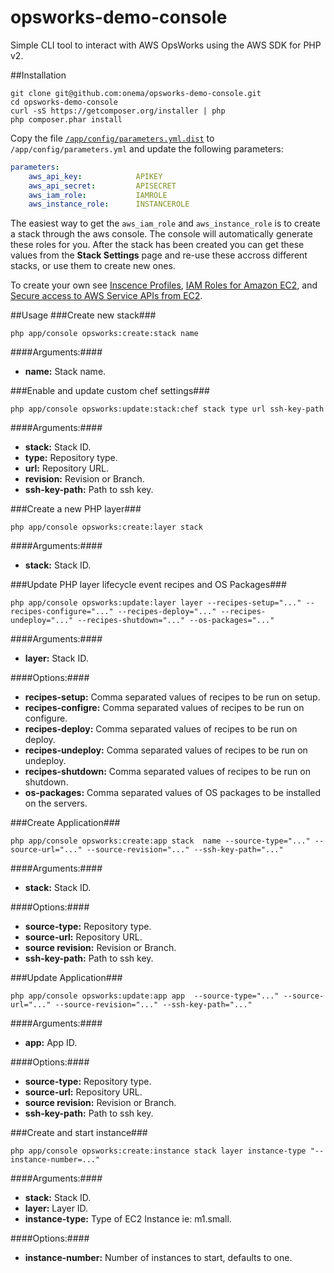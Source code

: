 opsworks-demo-console
=====================

Simple CLI tool to interact with AWS OpsWorks using the AWS SDK for PHP v2.


##Installation

```
git clone git@github.com:onema/opsworks-demo-console.git
cd opsworks-demo-console
curl -sS https://getcomposer.org/installer | php
php composer.phar install
```

Copy the file [`/app/config/parameters.yml.dist`](/app/config/parameters.yml.dist) to `/app/config/parameters.yml` and update the following parameters:

```yaml
parameters:
    aws_api_key:            APIKEY
    aws_api_secret:         APISECRET
    aws_iam_role:           IAMROLE
    aws_instance_role:      INSTANCEROLE
```

The easiest way to get the `aws_iam_role` and `aws_instance_role` is to create a stack through the aws console. The console will automatically generate these roles for you. After the stack has been created you can get these values from the **Stack Settings** page and re-use these accross different stacks, or use them to create new ones.

To create your own see [Inscence Profiles](http://docs.aws.amazon.com/IAM/latest/UserGuide/instance-profiles.html), [IAM Roles for Amazon EC2](http://docs.aws.amazon.com/AWSEC2/latest/UserGuide/iam-roles-for-amazon-ec2.html), and [Secure access to AWS Service APIs from EC2](http://aws.typepad.com/aws/2012/06/iam-roles-for-ec2-instances-simplified-secure-access-to-aws-service-apis-from-ec2.html).

##Usage
###Create new stack###
```
php app/console opsworks:create:stack name
``` 

####Arguments:####
 - **name:**                 Stack name.

###Enable and update custom chef settings###
```
php app/console opsworks:update:stack:chef stack type url ssh-key-path
``` 

####Arguments:####
 - **stack:**                 Stack ID.
 - **type:**                  Repository type.
 - **url:**                   Repository URL.
 - **revision:**              Revision or Branch.
 - **ssh-key-path:**          Path to ssh key.
 
 
###Create a new PHP layer###
```
php app/console opsworks:create:layer stack
``` 

####Arguments:####
 - **stack:**                 Stack ID.
 

###Update PHP layer lifecycle event recipes and OS Packages###
```
php app/console opsworks:update:layer layer --recipes-setup="..." --recipes-configure="..." --recipes-deploy="..." --recipes-undeploy="..." --recipes-shutdown="..." --os-packages="..."
``` 

####Arguments:####
 - **layer:**                 Stack ID.

####Options:####
 - **recipes-setup:**         Comma separated values of recipes to be run on setup.
 - **recipes-configre:**      Comma separated values of recipes to be run on configure.
 - **recipes-deploy:**        Comma separated values of recipes to be run on deploy.
 - **recipes-undeploy:**      Comma separated values of recipes to be run on undeploy.
 - **recipes-shutdown:**      Comma separated values of recipes to be run on shutdown.
 - **os-packages:**           Comma separated values of OS packages to be installed on the servers.

 
###Create Application###
```
php app/console opsworks:create:app stack  name --source-type="..." --source-url="..." --source-revision="..." --ssh-key-path="..."
``` 

####Arguments:####
 - **stack:**                 Stack ID.

####Options:####
 - **source-type:**           Repository type.
 - **source-url:**            Repository URL.
 - **source revision:**       Revision or Branch.
 - **ssh-key-path:**          Path to ssh key.

 
###Update Application###
```
php app/console opsworks:update:app app  --source-type="..." --source-url="..." --source-revision="..." --ssh-key-path="..."
``` 

####Arguments:####
 - **app:**                   App ID.

####Options:####
 - **source-type:**           Repository type.
 - **source-url:**            Repository URL.
 - **source revision:**       Revision or Branch.
 - **ssh-key-path:**          Path to ssh key.
 

###Create and start instance###
```
php app/console opsworks:create:instance stack layer instance-type "--instance-number=..."
``` 

####Arguments:####
 - **stack:**                 Stack ID.
 - **layer:**                 Layer ID.
 - **instance-type:**         Type of EC2 Instance ie: m1.small.

####Options:####
 - **instance-number:**       Number of instances to start, defaults to one.
 
 
